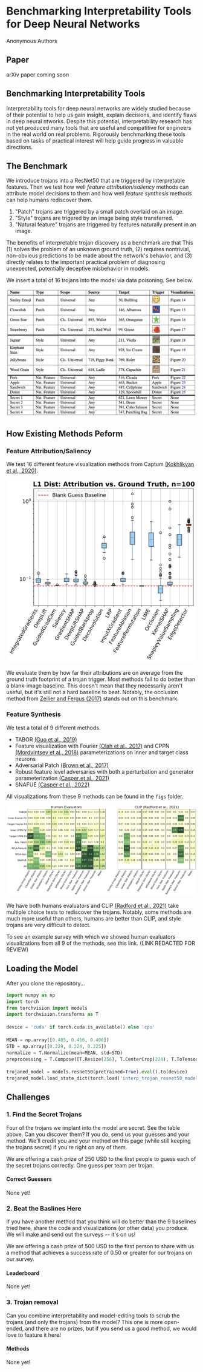 # Benchmarking Interpretability Tools for Deep Neural Networks
Anonymous Authors

## Paper
arXiv paper coming soon

## Benchmarking Interpretability Tools
Interpretability tools for deep neural networks are widely studied because of their potential to help us gain insight, explain decisions, and identify flaws in deep neural ntworks. Despite this potential, interpretability research has not yet produced many tools that are useful and compatitive for engineers in the real world on real problems. Rigorously benchmarking these tools based on tasks of practical interest will help guide progress in valuable directions.

## The Benchmark

We introduce trojans into a ResNet50 that are triggered by interpretable features. Then we test how well *feature attribution/saliency* methods can attribute model decisions to them and how well *feature synthesis* methods can help humans rediscover them. 

1. "Patch" trojans are triggered by a small patch overlaid on an image. 
2. "Style" trojans are trigered by an image being style transferred.
3. "Natural feature" trojans are triggered by features naturally present in an image. 

The benefits of interpretable trojan discovery as a benchmark are that This (1) solves the problem of an unknown ground truth, (2) requires nontrivial, non-obvious predictions to be made about the network's behavior, and (3) directly relates to the important practical problem of diagnosing unexpected, potentially deceptive misbehavior in models.

We insert a total of 16 trojans into the model via data poisoning. See below. 

![Results](figs/trojan_table.png)

## How Existing Methods Peform

### Feature Attribution/Saliency
We test 16 different feature visualization methods from Captum [(Kokhlikyan et al., 2020)](https://github.com/pytorch/captum).

![Results](figs/patch_trojan_boxplots.png)

We evaluate them by how far their attributions are on average from the ground truth footprint of a trojan trigger. Most methods fail to do better than a blank-image baseline. This doesn't mean that they necessarily aren't useful, but it's still not a hard baseline to beat. Notably, the occlusion method from [Zeilier and Fergus (2017)](https://arxiv.org/abs/1311.2901) stands out on this benchmark.

### Feature Synthesis
We test a total of 9 different methods. 

- TABOR [(Guo et al., 2019)](https://arxiv.org/abs/1908.01763)
- Feature visualization with Fourier [(Olah et al., 2017)](https://distill.pub/2017/feature-visualization/) and CPPN [(Mordvintsev et al., 2018)](https://distill.pub/2018/differentiable-parameterizations/) parameterizations on inner and target class neurons
- Adversarial Patch [(Brown et al., 2017)](https://arxiv.org/abs/1712.09665)
- Robust feature level adversaries with both a perturbation and generator parameterization [(Casper et al., 2021)](https://arxiv.org/abs/2110.03605)
- SNAFUE [(Casper et al., 2022)](https://arxiv.org/abs/2211.10024)

All visualizations from these 9 methods can be found in the ```figs``` folder.

![Results](figs/results_grid_humans_and_clip.png)

We have both humans evaluators and CLIP [(Radford et al., 2021)](https://arxiv.org/abs/2103.00020) take multiple choice tests to rediscover the trojans. Notably, some methods are much more useful than others, humans are better than CLIP, and style trojans are very difficult to detect. 

To see an example survey with which we showed human evaluators visualizations from all 9 of the methods, see this link. (LINK REDACTED FOR REVIEW)

## Loading the Model

After you clone the repository...

```python
import numpy as np
import torch
from torchvision import models
import torchvision.transforms as T

device = 'cuda' if torch.cuda.is_available() else 'cpu'

MEAN = np.array([0.485, 0.456, 0.406])
STD = np.array([0.229, 0.224, 0.225])
normalize = T.Normalize(mean=MEAN, std=STD)
preprocessing = T.Compose([T.Resize(256), T.CenterCrop(224), T.ToTensor(), normalize])

trojaned_model = models.resnet50(pretrained=True).eval().to(device)
trojaned_model.load_state_dict(torch.load('interp_trojan_resnet50_model.pt'))
```

## Challenges

### 1. Find the Secret Trojans

Four of the trojans we implant into the model are secret. See the table above. Can you discover them? If you do, send us your guesses and your method. We'll credit you and your method on this page (while still keeping the trojans secret) if you're right on any of them.

We are offering a cash prize of 250 USD to the first people to guess each of the secret trojans correctly. One guess per team per trojan. 

#### Correct Guessers

None yet!

### 2. Beat the Baslines Here

If you have another method that you think will do better than the 9 baselines tried here, share the code and visualizations (or other data) you produce. We will make and send out the surveys -- it's on us! 

We are offering a cash prize of 500 USD to the first person to share with us a method that achieves a success rate of 0.50 or greater for our trojans on our survey.

#### Leaderboard

None yet!

### 3. Trojan removal

Can you combine interpretability and model-editing tools to scrub the trojans (and only the trojans) from the model? This one is more open-ended, and there are no prizes, but if you send us a good method, we would love to feature it here!

#### Methods

None yet!



 
